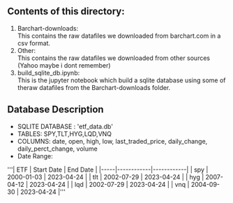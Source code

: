 ## Contents of this directory:
1. Barchart-downloads:<br>
This contains the raw datafiles we downloaded from barchart.com in a csv format.
2. Other:<br>
This contains the raw datafiles we downloaded from other sources (Yahoo maybe i dont remember)
3. build_sqlite_db.ipynb:<br>
This is the jupyter notebook which build a sqlite database using some of theraw datafiles from the Barchart-downloads folder.

## Database Description
- SQLITE DATABASE : 'etf_data.db'
- TABLES: SPY,TLT,HYG,LQD,VNQ
- COLUMNS: date, open, high, low, last_traded_price, daily_change, daily_perct_change, volume
- Date Range:<br>

'''| ETF | Start Date | End Date |
|-----|------------|------------|
| spy | 2000-01-03 | 2023-04-24 |
| tlt | 2002-07-29 | 2023-04-24 |
| hyg | 2007-04-12 | 2023-04-24 |
| lqd | 2002-07-29 | 2023-04-24 |
| vnq | 2004-09-30 | 2023-04-24 |'''
